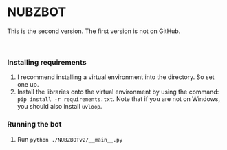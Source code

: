 # NUBZBOT

This is the second version. The first version is not on GitHub.
<!-- 
This code was made in Windows, so if you want to use it on a different OS, you'll have to edit the part of the code that changes the CWD to match your OS's file system. -->

<br>

### **Installing requirements**

1. I recommend installing a virtual environment into the directory. So set one up.
1. Install the libraries onto the virtual environment by using the command: ```pip install -r requirements.txt```. Note that if you are not on Windows, you should also install ```uvloop```.

<!-- <br>

### **Fixing file paths**

<table style="border: 1px solid black; margin: 10px;">
<tr>
<th style="border: 1px solid black; margin: 10px;">File & Line #</th>
<th style="border: 1px solid black; margin: 10px;">Windows</th>
<th style="border: 1px solid black; margin: 10px;">Linux/Mac</th>
</tr>
<tr>
<td>NUBZBOTv2/Bot.py: 8</td>
<td style="border: 1px solid black; margin: 10px;" rowspan="4"><code>os.chdir(os.path.dirname(__file__) + "\\")</code></td>
<td style="border: 1px solid black; margin: 10px;" rowspan="4"><code>os.chdir(os.path.dirname(__file__) + "/")</code></td>
</tr>
<tr>
<td style="border: 1px solid black; margin: 10px;">NUBZBOTv2/extensions/misc.py: 6</td>
</tr>
<tr>
<td style="border: 1px solid black; margin: 10px;">NUBZBOTv2/extensions/help.py: 7</td>
</tr>
<tr>
<td style="border: 1px solid black; margin: 10px;">NUBZBOTv2/extensions/moderation.py: 7</td>
</tr>
</table>

<br> -->

### **Running the bot**

<!-- 1. If you are not on Windows, the '```.env```' file probably did not show up. This is why you need to create it. Name the new file '```env```' (no file extension) and put in it: ```TOKEN = place bot token here``` -->
1. Run ```python ./NUBZBOTv2/__main__.py```